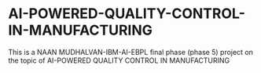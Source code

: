 # AI-POWERED-QUALITY-CONTROL-IN-MANUFACTURING
This is a NAAN MUDHALVAN-IBM-AI-EBPL final phase (phase 5) project on the topic of AI-POWERED QUALITY CONTROL IN MANUFACTURING
